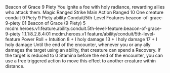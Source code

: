 <ability>
  <name>Beacon of Grace</name>
  <cost>9 Piety</cost>
  <flavor>You ignite a foe with holy radiance, rewarding allies who attack them.</flavor>
  <keywords>
    <keyword>Magic</keyword>
    <keyword>Ranged</keyword>
    <keyword>Strike</keyword>
  </keywords>
  <type>Main Action</type>
  <distance>Ranged 10</distance>
  <target>One creature</target>
  <metadata>
    <class>conduit</class>
    <cost>9 Piety</cost>
    <cost_amount>9</cost_amount>
    <cost_resource>Piety</cost_resource>
    <feature_type>ability</feature_type>
    <file_dpath>Conduit/5th-Level Features</file_dpath>
    <item_id>beacon-of-grace-9-piety</item_id>
    <item_index>01</item_index>
    <item_name>Beacon of Grace (9 Piety)</item_name>
    <level>5</level>
    <scc>mcdm.heroes.v1:feature.ability.conduit.5th-level-feature:beacon-of-grace-9-piety</scc>
    <scdc>1.1.1:8.2.8.4:01</scdc>
    <source>mcdm.heroes.v1</source>
    <type>feature/ability/conduit/5th-level-feature</type>
  </metadata>
  <effects>
    <effect type="roll">
      <roll>Power Roll + Intuition</roll>
      <t1>8 + I holy damage</t1>
      <t2>13 + I holy damage</t2>
      <t3>17 + I holy damage</t3>
    </effect>
    <effect type="mundane">Until the end of the encounter, whenever you or any ally damages the target using an ability, that creature can spend a Recovery. If the target is reduced to 0 Stamina before the end of the encounter, you can use a free triggered action to move this effect to another creature within distance.</effect>
  </effects>
</ability>
